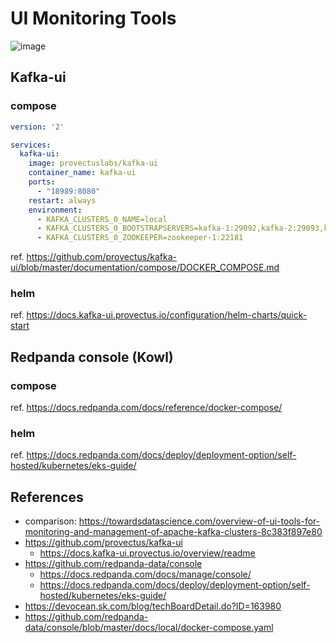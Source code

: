 # UI Monitoring Tools
![image](https://miro.medium.com/v2/resize:fit:1400/format:webp/1*MZLPKPUqwyAGMc88k6IzSQ.png)

## Kafka-ui
### compose
```yaml
version: '2'

services:
  kafka-ui:
    image: provectuslabs/kafka-ui
    container_name: kafka-ui
    ports:
      - "18989:8080"
    restart: always
    environment:
      - KAFKA_CLUSTERS_0_NAME=local
      - KAFKA_CLUSTERS_0_BOOTSTRAPSERVERS=kafka-1:29092,kafka-2:29093,kafka-3:29094
      - KAFKA_CLUSTERS_0_ZOOKEEPER=zookeeper-1:22181
```

ref. https://github.com/provectus/kafka-ui/blob/master/documentation/compose/DOCKER_COMPOSE.md

### helm

ref. https://docs.kafka-ui.provectus.io/configuration/helm-charts/quick-start

## Redpanda console (Kowl)
### compose

ref. https://docs.redpanda.com/docs/reference/docker-compose/

### helm

ref. https://docs.redpanda.com/docs/deploy/deployment-option/self-hosted/kubernetes/eks-guide/

## References
- comparison: https://towardsdatascience.com/overview-of-ui-tools-for-monitoring-and-management-of-apache-kafka-clusters-8c383f897e80
- https://github.com/provectus/kafka-ui
  - https://docs.kafka-ui.provectus.io/overview/readme
- https://github.com/redpanda-data/console
  - https://docs.redpanda.com/docs/manage/console/
  - https://docs.redpanda.com/docs/deploy/deployment-option/self-hosted/kubernetes/eks-guide/
- https://devocean.sk.com/blog/techBoardDetail.do?ID=163980
- https://github.com/redpanda-data/console/blob/master/docs/local/docker-compose.yaml